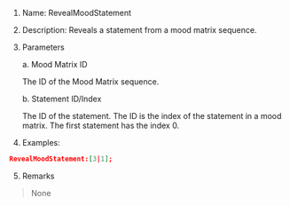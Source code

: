 1. Name: RevealMoodStatement

2. Description: Reveals a statement from a mood matrix sequence.

3. Parameters

    a. Mood Matrix ID
    
    The ID of the Mood Matrix sequence.
    
    b. Statement ID/Index
    
    The ID of the statement. The ID is the index of the statement in a mood matrix. The first statement has the index 0.
4. Examples:
```json
RevealMoodStatement:[3|1];
```

5. Remarks
>None
